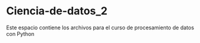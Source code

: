 # Ciencia-de-datos_2
Este espacio contiene los archivos para el curso de procesamiento de datos con Python
